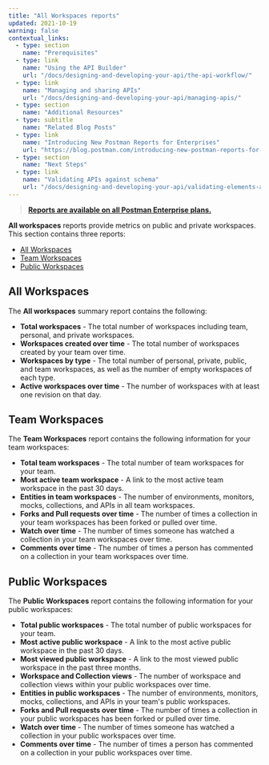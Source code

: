 ```yaml
---
title: "All Workspaces reports"
updated: 2021-10-19
warning: false
contextual_links:
  - type: section
    name: "Prerequisites"
  - type: link
    name: "Using the API Builder"
    url: "/docs/designing-and-developing-your-api/the-api-workflow/"
  - type: link
    name: "Managing and sharing APIs"
    url: "/docs/designing-and-developing-your-api/managing-apis/"
  - type: section
    name: "Additional Resources"
  - type: subtitle
    name: "Related Blog Posts"
  - type: link
    name: "Introducing New Postman Reports for Enterprises"
    url: "https://blog.postman.com/introducing-new-postman-reports-for-enterprises/"
  - type: section
    name: "Next Steps"
  - type: link
    name: "Validating APIs against schema"
    url: "/docs/designing-and-developing-your-api/validating-elements-against-schema/"
---
```


> [__Reports are available on all Postman Enterprise plans.__](https://www.postman.com/pricing)

**All workspaces** reports provide metrics on public and private workspaces. This section contains three reports:

* [All Workspaces](#all-workspaces)
* [Team Workspaces](#team-workspaces)
* [Public Workspaces](#public-workspaces)

## All Workspaces

The **All workspaces** summary report contains the following:

* **Total workspaces** - The total number of workspaces including team, personal, and private workspaces.
* **Workspaces created over time** - The total number of workspaces created by your team over time.
* **Workspaces by type** - The total number of personal, private, public, and team workspaces, as well as the number of empty workspaces of each type.
* **Active workspaces over time** - The number of workspaces with at least one revision on that day.

## Team Workspaces

The **Team Workspaces** report contains the following information for your team workspaces:

* **Total team workspaces** - The total number of team workspaces for your team.
* **Most active team workspace** - A link to the most active team workspace in the past 30 days.
* **Entities in team workspaces** - The number of environments, monitors, mocks, collections, and APIs in all team workspaces.
* **Forks and Pull requests over time** - The number of times a collection in your team workspaces has been forked or pulled over time.
* **Watch over time** - The number of times someone has watched a collection in your team workspaces over time.
* **Comments over time** - The number of times a person has commented on a collection in your team workspaces over time.

## Public Workspaces

The **Public Workspaces** report contains the following information for your public workspaces:

* **Total public workspaces** - The total number of public workspaces for your team.
* **Most active public workspace** - A link to the most active public workspace in the past 30 days.
* **Most viewed public workspace** - A link to the most viewed public workspace in the past three months.
* **Workspace and Collection views** - The number of workspace and collection views within your public workspaces over time.
* **Entities in public workspaces** - The number of environments, monitors, mocks, collections, and APIs in your team's public workspaces.
* **Forks and Pull requests over time** - The number of times a collection in your public workspaces has been forked or pulled over time.
* **Watch over time** - The number of times someone has watched a collection in your public workspaces over time.
* **Comments over time** - The number of times a person has commented on a collection in your public workspaces over time.
